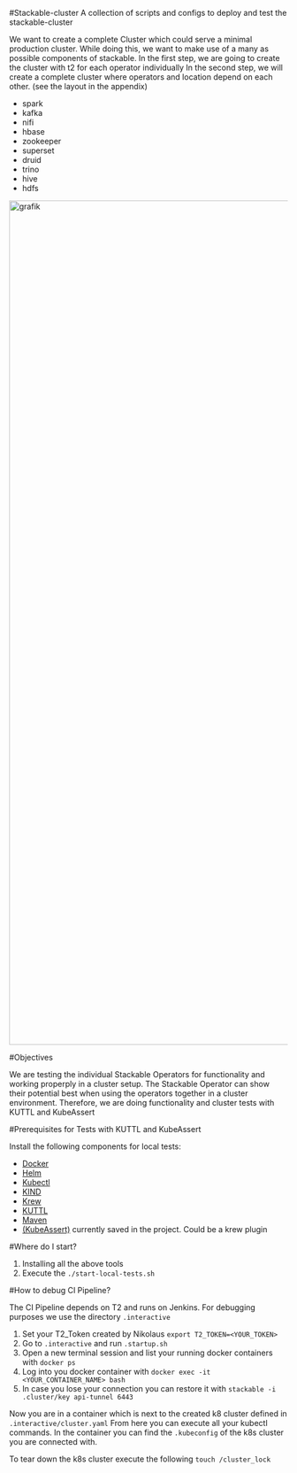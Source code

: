 #Stackable-cluster
A collection of scripts and configs to deploy and test the stackable-cluster

We want to create a complete Cluster which could serve a minimal production cluster.
While doing this, we want to make use of a many as possible components of stackable.
In the first step, we are going to create the cluster with t2 for each operator individually
In the second step, we will create a complete cluster where operators and location depend on each other. (see the layout in the appendix)

* spark
* kafka
* nifi
* hbase
* zookeeper
* superset
* druid
* trino
* hive
* hdfs

<img width="1526" alt="grafik" src="https://user-images.githubusercontent.com/9850483/141151184-b54c86ed-83fc-451e-ac66-50615066a1d3.png">

#Objectives

We are testing the individual Stackable Operators for functionality and working properply in a cluster setup.
The Stackable Operator can show their potential best when using the operators together in a cluster environment.
Therefore, we are doing functionality and cluster tests with KUTTL and KubeAssert

#Prerequisites for Tests with KUTTL and KubeAssert

Install the following components for local tests:
* [Docker](https://docs.docker.com/get-docker/)
* [Helm](https://helm.sh/docs/intro/install/)
* [Kubectl](https://kubernetes.io/docs/tasks/tools/install-kubectl-linux/)
* [KIND](https://kind.sigs.k8s.io/docs/user/quick-start/#installation) 
* [Krew](https://krew.sigs.k8s.io/docs/user-guide/setup/install/)
* [KUTTL](https://kuttl.dev/docs/cli.html)
* [Maven](https://maven.apache.org/install.html)
* [(KubeAssert)](https://morningspace.github.io/kubeassert/docs/#/getting-started) currently saved in the project. Could be a krew plugin
  
#Where do I start?

1. Installing all the above tools
2. Execute the ```./start-local-tests.sh```

#How to debug CI Pipeline?

The CI Pipeline depends on T2 and runs on Jenkins.
For debugging purposes we use the directory ```.interactive```
1. Set your T2_Token created by Nikolaus ```export T2_TOKEN=<YOUR_TOKEN>```
2. Go to ```.interactive``` and run ```.startup.sh```
3. Open a new terminal session and list your running docker containers with ```docker ps```
4. Log into you docker container with ```docker exec -it <YOUR_CONTAINER_NAME> bash```
5. In case you lose your connection you can restore it with ```stackable -i .cluster/key api-tunnel 6443```

Now you are in a container which is next to the created k8 cluster defined in ```.interactive/cluster.yaml```
From here you can execute all your kubectl commands. In the container you can find the ```.kubeconfig``` of the k8s cluster you are connected with.   

To tear down the k8s cluster execute the following ```touch /cluster_lock```    